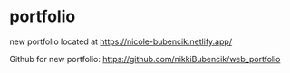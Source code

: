 # portfolio
new portfolio located at https://nicole-bubencik.netlify.app/

Github for new portfolio: https://github.com/nikkiBubencik/web_portfolio

